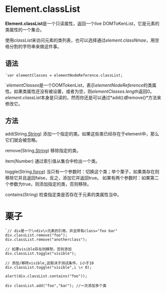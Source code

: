 # Element.classList

**Element.classList**是一个只读属性，返回一个live DOMToKenList，它是元素的类属性的一个集合。

使用*classList*来访问元素的类列表，也可以选择通过*element.classNmae*，用空格分割的字符串来做这件事。

## 语法

```
`var elementClasses = elementNodeReference.classList;
```
`*elementClasses*是一个DOMTokenList，表示*elementNodeReference*的类属性。如果类属性还没有被设置，或者为空，则*elementClasses.length*返回0。*element.classList*本身是只读的，然而你还是可以通过*add()*或*remove()*方法来修改它。
## 方法
add(String[,String]())
添加一个指定的类。如果这些类已经存在于element中，那么它们就会被忽略。

remove(String[,String]())
移除指定的类。

item(Number)
通过索引值从集合中检出一个类。

toggle(String[,force]())
当只有一个参数时：切换这个类；举个栗子，如果类存在则移除它并且返回false，反之，添加它并返回true。
如果有两个参数时：如果第二个参数为true，则添加指定的类，否则移除。

contains(String)
检查指定类是否存在于元素的类属性当中。

# 栗子
```
`// div是一个\<div\>元素的引用，并且带有class="foo bar"
div.classList.remove("foo");
div.classList.remove("anotherclass");

// 如果visible存在则移除，否则添加
div.classList.toggle("visible");

// 添加/移除visible,这取决于测试条件，i小于10
div.classList.toggle("visible",i \< 0);

alert(div.classList.contains("foo"));

div classList.add("foo","bar"); //一次添加多个类
````


